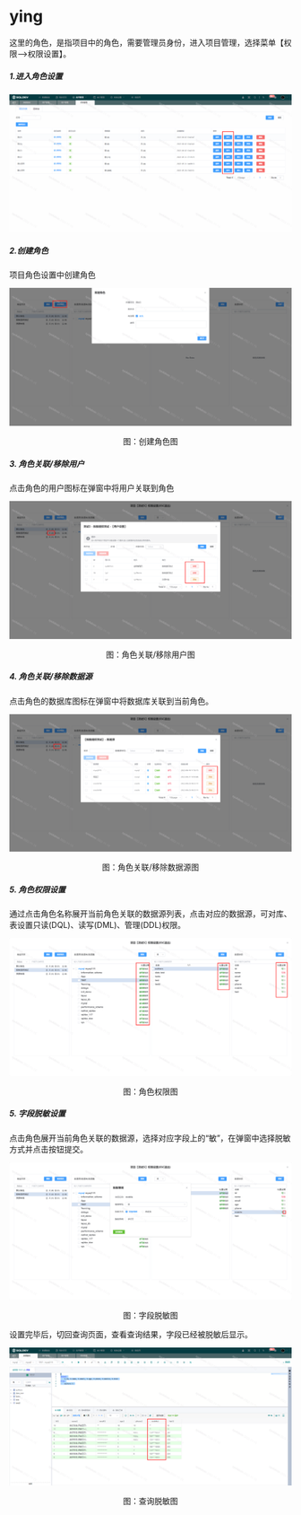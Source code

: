 # ying

这里的角色，是指项目中的角色，需要管理员身份，进入项目管理，选择菜单【权限-->权限设置】。



##### 1.进入角色设置

![image-20210817132755887](./img/role1.png)

##### 2.创建角色

项目角色设置中创建角色

![image-20210817133031348](./img/role2.png)
<center>图：创建角色图</center>







##### 3. 角色关联/移除用户

点击角色的用户图标在弹窗中将用户关联到角色

![image-20210817133322598](./img/role3.png)
<center>图：角色关联/移除用户图</center>



##### 4. 角色关联/移除数据源

点击角色的数据库图标在弹窗中将数据库关联到当前角色。

![image-20210817133922906](./img/role4.png)
<center>图：角色关联/移除数据源图</center>



##### 5. 角色权限设置
通过点击角色名称展开当前角色关联的数据源列表，点击对应的数据源，可对库、表设置只读(DQL)、读写(DML)、管理(DDL)权限。

![image-20210817134355068](./img/role5.png)
<center>图：角色权限图</center>


##### 5. 字段脱敏设置

点击角色展开当前角色关联的数据源，选择对应字段上的“敏”，在弹窗中选择脱敏方式并点击按钮提交。

![image-20210817134512969](./img/role6.png)
<center>图：字段脱敏图</center>

设置完毕后，切回查询页面，查看查询结果，字段已经被脱敏后显示。

![image-20210817134805040](./img/role7.png)
<center>图：查询脱敏图</center>







